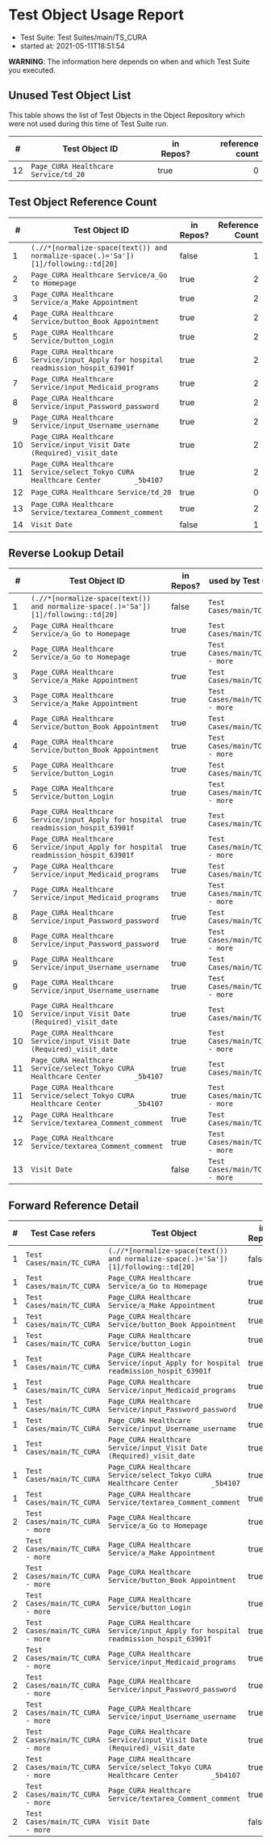 # Test Object Usage Report

- Test Suite: Test Suites/main/TS_CURA
- started at: 2021-05-11T18:51:54

**WARNING**: The information here depends on when and which Test Suite you executed.

## Unused Test Object List

This table shows the list of Test Objects in the Object Repository which were not used during this time of Test Suite run.

| # | Test Object ID | in Repos? | reference count |
| - | -------------- | --------- | --------------: |
| 12 | `Page_CURA Healthcare Service/td_20` | true | 0 |


## Test Object Reference Count

| # | Test Object ID | in Repos? | Reference Count |
| - | -------------- | --------- | --------------: |
| 1 | `(.//*[normalize-space(text()) and normalize-space(.)='Sa'])[1]/following::td[20]` | false | 1 |
| 2 | `Page_CURA Healthcare Service/a_Go to Homepage` | true | 2 |
| 3 | `Page_CURA Healthcare Service/a_Make Appointment` | true | 2 |
| 4 | `Page_CURA Healthcare Service/button_Book Appointment` | true | 2 |
| 5 | `Page_CURA Healthcare Service/button_Login` | true | 2 |
| 6 | `Page_CURA Healthcare Service/input_Apply for hospital readmission_hospit_63901f` | true | 2 |
| 7 | `Page_CURA Healthcare Service/input_Medicaid_programs` | true | 2 |
| 8 | `Page_CURA Healthcare Service/input_Password_password` | true | 2 |
| 9 | `Page_CURA Healthcare Service/input_Username_username` | true | 2 |
| 10 | `Page_CURA Healthcare Service/input_Visit Date (Required)_visit_date` | true | 2 |
| 11 | `Page_CURA Healthcare Service/select_Tokyo CURA Healthcare Center        _5b4107` | true | 2 |
| 12 | `Page_CURA Healthcare Service/td_20` | true | 0 |
| 13 | `Page_CURA Healthcare Service/textarea_Comment_comment` | true | 2 |
| 14 | `Visit Date` | false | 1 |


## Reverse Lookup Detail

| # | Test Object ID | in Repos? | used by Test Case |
| - | -------------- | --------- | ----------------- |
| 1 | `(.//*[normalize-space(text()) and normalize-space(.)='Sa'])[1]/following::td[20]` | false | `Test Cases/main/TC_CURA` |
| 2 | `Page_CURA Healthcare Service/a_Go to Homepage` | true | `Test Cases/main/TC_CURA` |
| 2 | `Page_CURA Healthcare Service/a_Go to Homepage` | true | `Test Cases/main/TC_CURA - more` |
| 3 | `Page_CURA Healthcare Service/a_Make Appointment` | true | `Test Cases/main/TC_CURA` |
| 3 | `Page_CURA Healthcare Service/a_Make Appointment` | true | `Test Cases/main/TC_CURA - more` |
| 4 | `Page_CURA Healthcare Service/button_Book Appointment` | true | `Test Cases/main/TC_CURA` |
| 4 | `Page_CURA Healthcare Service/button_Book Appointment` | true | `Test Cases/main/TC_CURA - more` |
| 5 | `Page_CURA Healthcare Service/button_Login` | true | `Test Cases/main/TC_CURA` |
| 5 | `Page_CURA Healthcare Service/button_Login` | true | `Test Cases/main/TC_CURA - more` |
| 6 | `Page_CURA Healthcare Service/input_Apply for hospital readmission_hospit_63901f` | true | `Test Cases/main/TC_CURA` |
| 6 | `Page_CURA Healthcare Service/input_Apply for hospital readmission_hospit_63901f` | true | `Test Cases/main/TC_CURA - more` |
| 7 | `Page_CURA Healthcare Service/input_Medicaid_programs` | true | `Test Cases/main/TC_CURA` |
| 7 | `Page_CURA Healthcare Service/input_Medicaid_programs` | true | `Test Cases/main/TC_CURA - more` |
| 8 | `Page_CURA Healthcare Service/input_Password_password` | true | `Test Cases/main/TC_CURA` |
| 8 | `Page_CURA Healthcare Service/input_Password_password` | true | `Test Cases/main/TC_CURA - more` |
| 9 | `Page_CURA Healthcare Service/input_Username_username` | true | `Test Cases/main/TC_CURA` |
| 9 | `Page_CURA Healthcare Service/input_Username_username` | true | `Test Cases/main/TC_CURA - more` |
| 10 | `Page_CURA Healthcare Service/input_Visit Date (Required)_visit_date` | true | `Test Cases/main/TC_CURA` |
| 10 | `Page_CURA Healthcare Service/input_Visit Date (Required)_visit_date` | true | `Test Cases/main/TC_CURA - more` |
| 11 | `Page_CURA Healthcare Service/select_Tokyo CURA Healthcare Center        _5b4107` | true | `Test Cases/main/TC_CURA` |
| 11 | `Page_CURA Healthcare Service/select_Tokyo CURA Healthcare Center        _5b4107` | true | `Test Cases/main/TC_CURA - more` |
| 12 | `Page_CURA Healthcare Service/textarea_Comment_comment` | true | `Test Cases/main/TC_CURA` |
| 12 | `Page_CURA Healthcare Service/textarea_Comment_comment` | true | `Test Cases/main/TC_CURA - more` |
| 13 | `Visit Date` | false | `Test Cases/main/TC_CURA - more` |


## Forward Reference Detail

| # | Test Case refers | Test Object | in Repos? |
| - | ---------------- | ----------- | --------- |
| 1 | `Test Cases/main/TC_CURA` | `(.//*[normalize-space(text()) and normalize-space(.)='Sa'])[1]/following::td[20]` | false |
| 1 | `Test Cases/main/TC_CURA` | `Page_CURA Healthcare Service/a_Go to Homepage` | true |
| 1 | `Test Cases/main/TC_CURA` | `Page_CURA Healthcare Service/a_Make Appointment` | true |
| 1 | `Test Cases/main/TC_CURA` | `Page_CURA Healthcare Service/button_Book Appointment` | true |
| 1 | `Test Cases/main/TC_CURA` | `Page_CURA Healthcare Service/button_Login` | true |
| 1 | `Test Cases/main/TC_CURA` | `Page_CURA Healthcare Service/input_Apply for hospital readmission_hospit_63901f` | true |
| 1 | `Test Cases/main/TC_CURA` | `Page_CURA Healthcare Service/input_Medicaid_programs` | true |
| 1 | `Test Cases/main/TC_CURA` | `Page_CURA Healthcare Service/input_Password_password` | true |
| 1 | `Test Cases/main/TC_CURA` | `Page_CURA Healthcare Service/input_Username_username` | true |
| 1 | `Test Cases/main/TC_CURA` | `Page_CURA Healthcare Service/input_Visit Date (Required)_visit_date` | true |
| 1 | `Test Cases/main/TC_CURA` | `Page_CURA Healthcare Service/select_Tokyo CURA Healthcare Center        _5b4107` | true |
| 1 | `Test Cases/main/TC_CURA` | `Page_CURA Healthcare Service/textarea_Comment_comment` | true |
| 2 | `Test Cases/main/TC_CURA - more` | `Page_CURA Healthcare Service/a_Go to Homepage` | true |
| 2 | `Test Cases/main/TC_CURA - more` | `Page_CURA Healthcare Service/a_Make Appointment` | true |
| 2 | `Test Cases/main/TC_CURA - more` | `Page_CURA Healthcare Service/button_Book Appointment` | true |
| 2 | `Test Cases/main/TC_CURA - more` | `Page_CURA Healthcare Service/button_Login` | true |
| 2 | `Test Cases/main/TC_CURA - more` | `Page_CURA Healthcare Service/input_Apply for hospital readmission_hospit_63901f` | true |
| 2 | `Test Cases/main/TC_CURA - more` | `Page_CURA Healthcare Service/input_Medicaid_programs` | true |
| 2 | `Test Cases/main/TC_CURA - more` | `Page_CURA Healthcare Service/input_Password_password` | true |
| 2 | `Test Cases/main/TC_CURA - more` | `Page_CURA Healthcare Service/input_Username_username` | true |
| 2 | `Test Cases/main/TC_CURA - more` | `Page_CURA Healthcare Service/input_Visit Date (Required)_visit_date` | true |
| 2 | `Test Cases/main/TC_CURA - more` | `Page_CURA Healthcare Service/select_Tokyo CURA Healthcare Center        _5b4107` | true |
| 2 | `Test Cases/main/TC_CURA - more` | `Page_CURA Healthcare Service/textarea_Comment_comment` | true |
| 2 | `Test Cases/main/TC_CURA - more` | `Visit Date` | false |


